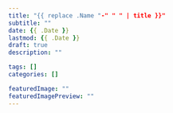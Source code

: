 ```yaml
---
title: "{{ replace .Name "-" " " | title }}"
subtitle: ""
date: {{ .Date }}
lastmod: {{ .Date }}
draft: true
description: ""

tags: []
categories: []

featuredImage: ""
featuredImagePreview: ""
---
```


